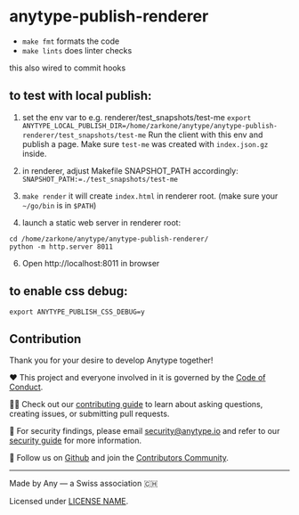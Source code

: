 # anytype-publish-renderer

- `make fmt` formats the code
- `make lints` does linter checks

this also wired to commit hooks

## to test with local publish:

1. set the env var to e.g. renderer/test_snapshots/test-me
`export ANYTYPE_LOCAL_PUBLISH_DIR=/home/zarkone/anytype/anytype-publish-renderer/test_snapshots/test-me`
Run the client with this env and publish a page. Make sure `test-me` was created with `index.json.gz` inside.

3. in renderer, adjust Makefile SNAPSHOT_PATH accordingly:
 `SNAPSHOT_PATH:=./test_snapshots/test-me`

4. `make render`
it will create `index.html` in renderer root.
(make sure your `~/go/bin` is in `$PATH`)

5. launch a static web server in renderer root:
```
cd /home/zarkone/anytype/anytype-publish-renderer/
python -m http.server 8011
```

6. Open http://localhost:8011 in browser

## to enable css debug:
```
export ANYTYPE_PUBLISH_CSS_DEBUG=y
```

<!-- existing readme content -->

## Contribution
Thank you for your desire to develop Anytype together!

❤️ This project and everyone involved in it is governed by the [Code of Conduct](https://github.com/anyproto/.github/blob/main/docs/CODE_OF_CONDUCT.md).

🧑‍💻 Check out our [contributing guide](https://github.com/anyproto/.github/blob/main/docs/CONTRIBUTING.md) to learn about asking questions, creating issues, or submitting pull requests.

🫢 For security findings, please email [security@anytype.io](mailto:security@anytype.io) and refer to our [security guide](https://github.com/anyproto/.github/blob/main/docs/SECURITY.md) for more information.

🤝 Follow us on [Github](https://github.com/anyproto) and join the [Contributors Community](https://github.com/orgs/anyproto/discussions).

---
Made by Any — a Swiss association 🇨🇭
<!-- ensure to use the proper license -->
Licensed under [LICENSE NAME](./LICENSE.md).
